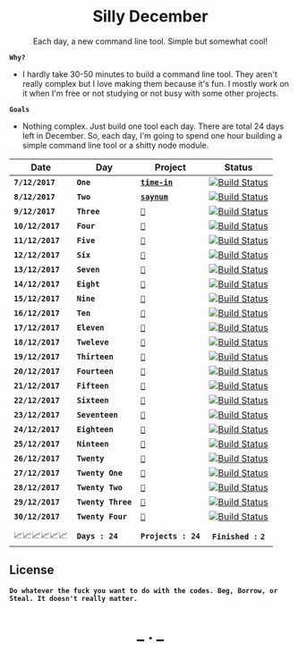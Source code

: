 <h1 align="center">Silly December</h2>

<p align="center">Each day, a new command line tool. Simple but somewhat cool!</p>


__`Why?`__

- I hardly take 30-50 minutes to build a command line tool. They aren't really complex but I love making them because it's fun.
I mostly work on it when I'm free or not studying or not busy with some other projects.

__`Goals`__

- Nothing complex. Just build one tool each day. There are total 24 days left in December. So, each day, I'm going to spend one hour building a 
simple command line tool or a shitty node module. 


|Date         | Day                        | Project                                               |   Status                                                                        |
|-------------|----------------------      |-------------------------------------------------------|:-------------------------------------------------------------------------------:|
|__`7/12/2017`__    |  __`One`__           | __[`time-in`](https://github.com/CodeDotJS/time-in)__ | [![Build Status](https://img.shields.io/badge/Progress-Finished-green.svg)]()   |
|__`8/12/2017`__    |  __`Two`__           | __[`saynum`](https://github.com/CodeDotJS/saynum)__   | [![Build Status](https://img.shields.io/badge/Progress-Finished-green.svg)]()   |
|__`9/12/2017`__    |  __`Three`__         | __[`🌈`](https://github.com/CodeDotJS/🌈🌈)__         | [![Build Status](https://img.shields.io/badge/Progress-Pending-orange.svg)]()   |
|__`10/12/2017`__   |  __`Four`__          | __[`🌈`](https://github.com/CodeDotJS/🌈🌈)__         | [![Build Status](https://img.shields.io/badge/Progress-Pending-orange.svg)]()   |
|__`11/12/2017`__   |  __`Five`__          | __[`🌈`](https://github.com/CodeDotJS/🌈🌈)__         | [![Build Status](https://img.shields.io/badge/Progress-Pending-orange.svg)]()   |
|__`12/12/2017`__   |  __`Six`__           | __[`🌈`](https://github.com/CodeDotJS/🌈🌈)__         | [![Build Status](https://img.shields.io/badge/Progress-Pending-orange.svg)]()   |
|__`13/12/2017`__   |  __`Seven`__         | __[`🌈`](https://github.com/CodeDotJS/🌈🌈)__         | [![Build Status](https://img.shields.io/badge/Progress-Pending-orange.svg)]()   |
|__`14/12/2017`__   |  __`Eight`__         | __[`🌈`](https://github.com/CodeDotJS/🌈🌈)__         | [![Build Status](https://img.shields.io/badge/Progress-Pending-orange.svg)]()   |
|__`15/12/2017`__   |  __`Nine`__          | __[`🌈`](https://github.com/CodeDotJS/🌈🌈)__         | [![Build Status](https://img.shields.io/badge/Progress-Pending-orange.svg)]()   |
|__`16/12/2017`__   |  __`Ten`__           | __[`🌈`](https://github.com/CodeDotJS/🌈🌈)__         | [![Build Status](https://img.shields.io/badge/Progress-Pending-orange.svg)]()   |
|__`17/12/2017`__   |  __`Eleven`__        | __[`🌈`](https://github.com/CodeDotJS/🌈🌈)__         | [![Build Status](https://img.shields.io/badge/Progress-Pending-orange.svg)]()   |
|__`18/12/2017`__   |  __`Tweleve`__       | __[`🌈`](https://github.com/CodeDotJS/🌈🌈)__         | [![Build Status](https://img.shields.io/badge/Progress-Pending-orange.svg)]()   |
|__`19/12/2017`__   | __`Thirteen`__       | __[`🌈`](https://github.com/CodeDotJS/🌈🌈)__         | [![Build Status](https://img.shields.io/badge/Progress-Pending-orange.svg)]()   |
|__`20/12/2017`__   |__`Fourteen`__        | __[`🌈`](https://github.com/CodeDotJS/🌈🌈)__         | [![Build Status](https://img.shields.io/badge/Progress-Pending-orange.svg)]()   |
|__`21/12/2017`__   |__`Fifteen`__         | __[`🌈`](https://github.com/CodeDotJS/🌈🌈)__         | [![Build Status](https://img.shields.io/badge/Progress-Pending-orange.svg)]()   |
|__`22/12/2017`__   |__`Sixteen`__         | __[`🌈`](https://github.com/CodeDotJS/🌈🌈)__         | [![Build Status](https://img.shields.io/badge/Progress-Pending-orange.svg)]()   |
|__`23/12/2017`__   | __`Seventeen`__      | __[`🌈`](https://github.com/CodeDotJS/🌈🌈)__         | [![Build Status](https://img.shields.io/badge/Progress-Pending-orange.svg)]()   |
|__`24/12/2017`__   | __`Eighteen`__       | __[`🌈`](https://github.com/CodeDotJS/🌈🌈)__         | [![Build Status](https://img.shields.io/badge/Progress-Pending-orange.svg)]()   |
|__`25/12/2017`__   | __`Ninteen`__        | __[`🌈`](https://github.com/CodeDotJS/🌈🌈)__         | [![Build Status](https://img.shields.io/badge/Progress-Pending-orange.svg)]()   |
|__`26/12/2017`__   | __`Twenty`__         | __[`🌈`](https://github.com/CodeDotJS/🌈🌈)__         | [![Build Status](https://img.shields.io/badge/Progress-Pending-orange.svg)]()   |
|__`27/12/2017`__   | __`Twenty One`__     | __[`🌈`](https://github.com/CodeDotJS/🌈🌈)__         | [![Build Status](https://img.shields.io/badge/Progress-Pending-orange.svg)]()   |
|__`28/12/2017`__   | __`Twenty Two`__     | __[`🌈`](https://github.com/CodeDotJS/🌈🌈)__         | [![Build Status](https://img.shields.io/badge/Progress-Pending-orange.svg)]()   |
|__`29/12/2017`__   | __`Twenty Three`__   | __[`🌈`](https://github.com/CodeDotJS/🌈🌈)__         | [![Build Status](https://img.shields.io/badge/Progress-Pending-orange.svg)]()   |
|__`30/12/2017`__   |__`Twenty Four`__     | __[`🌈`](https://github.com/CodeDotJS/🌈🌈)__         | [![Build Status](https://img.shields.io/badge/Progress-Pending-orange.svg)]()   |
|                   |                      |                                                       |                                                                                 |
|   📈📈📈📈📈📈    |__`Days : 24`__       | __`Projects : 24`__                                   | __`Finished :`__ __`2`__                                                        |

## License

__`Do whatever the fuck you want to do with the codes. Beg, Borrow, or Steal. It doesn't really matter.`__

<h1 align="center"> _ . _ </h1>